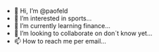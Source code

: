 - 👋 Hi, I’m @paofeld
- 👀 I’m interested in sports...
- 🌱 I’m currently learning finance...
- 💞️ I’m looking to collaborate on don´t know yet...
- 📫 How to reach me per email...

<!---
paofeld/paofeld is a ✨ special ✨ repository because its `README.md` (this file) appears on your GitHub profile.
You can click the Preview link to take a look at your changes.
--->
